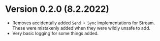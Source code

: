# Version 0.2.0 (8.2.2022)

* Removes accidentally added `Send + Sync` implementations for Stream.
  These were mistakenly added when they were wildly unsafe to add.
* Very basic logging for some things added.

